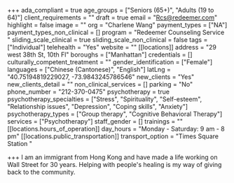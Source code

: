 +++
ada_compliant = true
age_groups = ["Seniors (65+)", "Adults (19 to 64)"]
client_requirements = ""
draft = true
email = "Rcs@redeemer.com"
highlight = false
image = ""
org = "Charlene Wang"
payment_types = ["NA"]
payment_types_non_clinical = []
program = "Redeemer Counseling Service "
sliding_scale_clinical = true
sliding_scale_non_clinical = false
tags = ["Individual"]
telehealth = "Yes"
website = ""
[[locations]]
address = "29 west 38th St, 10th Fl"
boroughs = ["Manhattan"]
credentials = []
culturally_competent_treatment = ""
gender_identification = ["Female"]
languages = ["Chinese (Cantonese)", "English"]
latLng = "40.75194819229027, -73.9843245786546"
new_clients = "Yes"
new_clients_detail = ""
non_clinical_services = []
parking = "No"
phone_number = "212-370-0475"
psychotherapy = true
psychotherapy_specialties = ["Stress", "Spirituality", "Self-esteem", "Relationship issues", "Depression", "Coping skills", "Anxiety"]
psychotherapy_types = ["Group therapy", "Cognitive Behavioral Therapy"]
services = ["Psychotherapy"]
staff_gender = []
trainings = ""
[[locations.hours_of_operation]]
day_hours = "Monday - Saturday: 9 am - 8 pm"
[[locations.public_transportation]]
transport_option = "Times Square Station "

+++
I am an immigrant from Hong Kong and have made a life working on Wall Street for 30 years. Helping with people's healing is my way of giving back to the community.